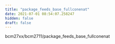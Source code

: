 ```yaml
---
title: "package_feeds_base_fullconenat"
date: 2021-07-01 08:54:07.258247
hidden: false
draft: false
---
```


bcm27xx/bcm2711/package_feeds_base_fullconenat

